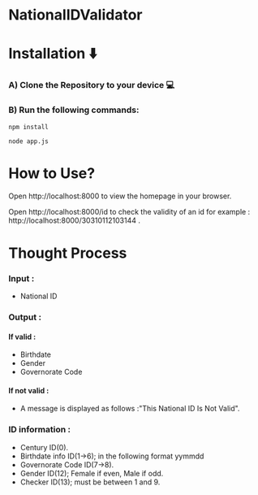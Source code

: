 # NationalIDValidator

# **Installation** :arrow_down:


   ### A) Clone the Repository to your device :computer:
   ### B) Run the following commands:
```
npm install
```
```
node app.js
```
# **How to Use?**
   Open http://localhost:8000 to view the homepage in your browser.
   
   
   Open http://localhost:8000/id to check the validity of an id for example : http://localhost:8000/30310112103144 .
   
   
# **Thought Process**


### Input :
- National ID

### Output :

#### If valid :
- Birthdate
- Gender
- Governorate Code
#### If not valid :
- A message is displayed as follows :"This National ID Is Not Valid".


### ID information : 
- Century ID(0).
- Birthdate info ID(1->6); in the following format yymmdd
- Governorate Code ID(7->8).
- Gender ID(12); Female if even, Male if odd.
- Checker ID(13); must be between 1 and 9.






   
